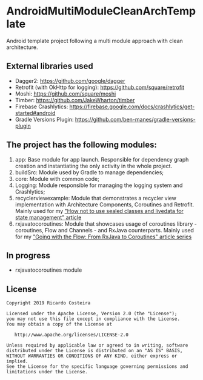# AndroidMultiModuleCleanArchTemplate

Android template project following a multi module approach with clean architecture.

## External libraries used

- Dagger2: https://github.com/google/dagger
- Retrofit (with OkHttp for logging): https://github.com/square/retrofit
- Moshi: https://github.com/square/moshi
- Timber: https://github.com/JakeWharton/timber
- Firebase Crashlytics: https://firebase.google.com/docs/crashlytics/get-started#android
- Gradle Versions Plugin: https://github.com/ben-manes/gradle-versions-plugin

## The project has the following modules:

1. app: Base module for app launch. Responsible for dependency graph creation and instantiating the only activity in the whole project.
2. buildSrc: Module used by Gradle to manage dependencies;
3. core: Module with common code;
4. Logging: Module responsible for managing the logging system and Crashlytics;
5. recyclerviewexample: Module that demonstrates a recycler view implementation with Architecture Components, Coroutines and Retrofit. Mainly used for my ["How not to use sealed classes and livedata for state management" article](https://ricardocosteira.com/how-not-to-use-sealed-classes-and-livedata-for-state-management)
6. rxjavatocoroutines: Module that showcases usage of coroutines library - coroutines, Flow and Channels - and RxJava counterparts. Mainly used for my ["Going with the Flow: From RxJava to Coroutines" article series](https://ricardocosteira.com/going-with-the-flow-rxjava-to-coroutines-part-1)

## In progress

- rxjavatocoroutines module

## License

```
Copyright 2019 Ricardo Costeira

Licensed under the Apache License, Version 2.0 (the "License");
you may not use this file except in compliance with the License.
You may obtain a copy of the License at

   http://www.apache.org/licenses/LICENSE-2.0

Unless required by applicable law or agreed to in writing, software
distributed under the License is distributed on an "AS IS" BASIS,
WITHOUT WARRANTIES OR CONDITIONS OF ANY KIND, either express or implied.
See the License for the specific language governing permissions and
limitations under the License.
```
